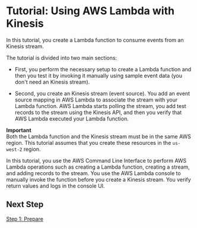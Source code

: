 # Tutorial: Using AWS Lambda with Kinesis<a name="with-kinesis-example"></a>

In this tutorial, you create a Lambda function to consume events from an Kinesis stream\. 

 The tutorial is divided into two main sections: 

+  First, you perform the necessary setup to create a Lambda function and then you test it by invoking it manually using sample event data \(you don't need an Kinesis stream\)\. 

+ Second, you create an Kinesis stream \(event source\)\. You add an event source mapping in AWS Lambda to associate the stream with your Lambda function\. AWS Lambda starts polling the stream, you add test records to the stream using the Kinesis API, and then you verify that AWS Lambda executed your Lambda function\.

**Important**  
Both the Lambda function and the Kinesis stream must be in the same AWS region\. This tutorial assumes that you create these resources in the `us-west-2` region\.

In this tutorial, you use the AWS Command Line Interface to perform AWS Lambda operations such as creating a Lambda function, creating a stream, and adding records to the stream\. You use the AWS Lambda console to manually invoke the function before you create a Kinesis stream\. You verify return values and logs in the console UI\. 

## Next Step<a name="with-kinesis-example-impl-summary-next-step"></a>

[Step 1: Prepare](with-kinesis-example-prepare.md)